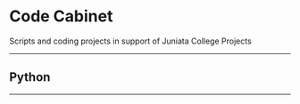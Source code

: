 # Code Cabinet

Scripts and coding projects in support of Juniata College Projects

---
## Python

---

